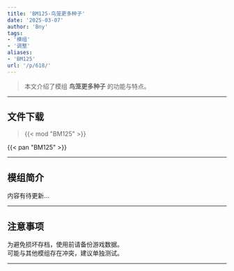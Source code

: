 ```yaml
---
title: 'BM125-鸟笼更多种子'
date: '2025-03-07'
author: 'Bny'
tags:
- '模组'
- '调整'
aliases:
- 'BM125'
url: '/p/618/'
---
```


> 本文介绍了模组 **鸟笼更多种子** 的功能与特点。

---

## 文件下载  

> {{< mod "BM125" >}}  

{{< pan "BM125" >}}  

---

## 模组简介

>  
内容有待更新...  

---

## 注意事项

>  
为避免损坏存档，使用前请备份游戏数据。  
可能与其他模组存在冲突，建议单独测试。  

---

